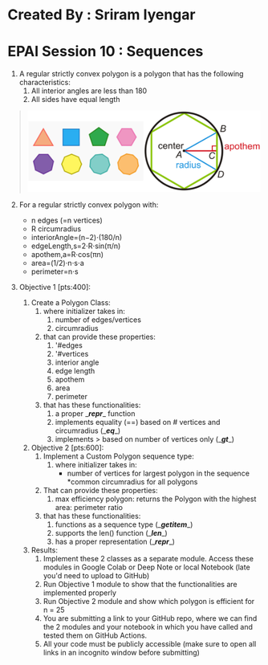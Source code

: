 # Created By : Sriram Iyengar
# EPAI Session 10 : Sequences

1. A regular strictly convex polygon is a polygon that has the following characteristics:
    1. All interior angles are less than 180
    2. All sides have equal length

> ![My Image](https://github.com/rsriramiyengar/EPAi3-session10-rsriramiyengar/blob/main/images/Image01.png)

2. For a regular strictly convex polygon with:
    * n edges (=n vertices)
    * R circumradius
    * interiorAngle=(n−2)⋅(180/n) 
    * edgeLength,s=2⋅R⋅sin(π/n)
    * apothem,a=R⋅cos(πn)
    * area=(1/2)⋅n⋅s⋅a
    * perimeter=n⋅s

3.  Objective 1 [pts:400]:
    1. Create a Polygon Class:
        1. where initializer takes in:
            1. number of edges/vertices
            2. circumradius
        2. that can provide these properties:
            1. '#edges
            2. '#vertices
            3. interior angle
            4. edge length
            5. apothem
            6. area
            7. perimeter
        3. that has these functionalities:
            1.  a proper \____repr____ function
            2.  implements equality (==) based on # vertices and circumradius (\____eq____)
            3.  implements > based on number of vertices only (\____gt____)
    2. Objective 2 [pts:600]:
        1. Implement a Custom Polygon sequence type:<br/>
            1. where initializer takes in:
                * number of vertices for largest polygon in the sequence
                *common circumradius for all polygons 
        2. That can provide these properties:
            1. max efficiency polygon: returns the Polygon with the highest area: perimeter ratio
        3. that has these functionalities:
            1. functions as a sequence type (\____getitem____)
            2.  supports the len() function (\____len____)
            3. has a proper representation (\____repr____)
    2. Results:
        1. Implement these 2 classes as a separate module. Access these modules in Google Colab or Deep Note or local Notebook (late you'd need to upload to GitHub)
        2. Run Objective 1 module to show that the functionalities are implemented properly
        3. Run Objective 2 module and show which polygon is efficient for n = 25
        4. You are submitting a link to your GitHub repo, where we can find the 2 modules and your notebook in which you have called and tested them on GitHub Actions.
        5. All your code must be publicly accessible (make sure to open all links in an incognito window before submitting)